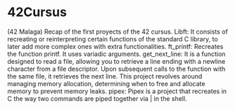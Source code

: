 # 42Cursus
(42 Malaga) Recap of the first proyects of the 42 cursus.
Libft: It consists of recreating or reinterpreting certain functions of the standard C library, to later add more complex ones with extra functionalities.
ft_printf: Recreates the function printf. It uses variadic arguments.
get_next_line: It is a function designed to read a file, allowing you to retrieve a line ending with a newline character from a file descriptor. Upon subsequent calls to the function with the same file, it retrieves the next line. This project revolves around managing memory allocation, determining when to free and allocate memory to prevent memory leaks.
pipex: Pipex is a project that recreates in C the way two commands are piped together via | in the shell.
